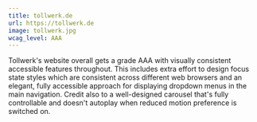 ```yaml
---
title: tollwerk.de
url: https://tollwerk.de
image: tollwerk.jpg
wcag_level: AAA
---
```


Tollwerk's website overall gets a grade AAA with visually consistent accessible features throughout. This includes extra effort to design focus state styles which are consistent across different web browsers and an elegant, fully accessible approach for displaying dropdown menus in the main navigation. Credit also to a well-designed carousel that's fully controllable and doesn't autoplay when reduced motion preference is switched on.
